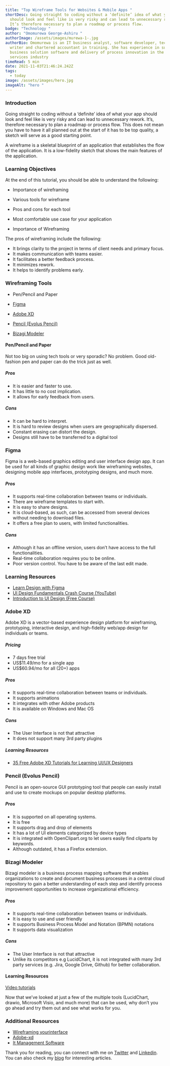 ```yaml
---
title: "Top‌ ‌Wireframe‌ ‌Tools‌ ‌for‌ ‌Websites‌ ‌&‌ ‌Mobile‌ ‌Apps‌ "
shortDesc: Going straight to coding without a ‘definite’ idea of what your app
  should look and feel like is very risky and can lead to unnecessary rework.
  It’s therefore necessary to plan a roadmap or process flow.
badge: "Technology "
author: "Omomurewa George-Ashiru "
authorImage: /assets/images/murewa-1-.jpg
authorBio: Omomurewa is an IT business analyst, software developer, technical
  writer and chartered accountant in training. She has experience in supporting
  business solution software and delivery of process innovation in the financial
  services industry
timeRead: 5 min
date: 2021-11-03T21:46:24.242Z
tags:
  - today
image: /assets/images/hero.jpg
imageAlt: "hero "
---
```

### Introduction
Going straight to coding without a ‘definite’ idea of what your app should look and feel like is very risky and can lead to unnecessary rework. It’s, therefore necessary to plan a roadmap or process flow. This does not mean you have to have it all planned out at the start of it has to be top quality, a sketch will serve as a good starting point.

A wireframe is a skeletal blueprint of an application that establishes the flow of the application. It is a low-fidelity sketch that shows the main features of the application.

### Learning Objectives
At the end of this tutorial, you should be able to understand the following:
- Importance of wireframing
- Various tools for wireframe
- Pros and cons for each tool
- Most comfortable use case for your application

- Importance of Wireframing

The pros of wireframing include the following:
- It brings clarity to the project in terms of client needs and primary focus.
- It makes communication with teams easier.
- It facilitates a better feedback process.
- It minimizes rework.
- It helps to identify problems early.


### Wireframing Tools
- Pen/Pencil and Paper
- [Figma](www.figma.com)

- [Adobe XD](www.adobe.com)

- [Pencil (Evolus Pencil)](https://pencil.evolus.vn/)
- [Bizagi Modeler](https://www.bizagi.com)
 

#### Pen/Pencil and Paper
Not too big on using tech tools or very sporadic? No problem. Good old-fashion pen and paper can do the trick just as well.
##### Pros
- It is easier and faster to use.
- It has little to no cost implication.
- It allows for early feedback from users.
##### Cons
- It can be hard to interpret.
- It is hard to review designs when users are geographically dispersed. 
- Constant erasing can distort the design.
- Designs still have to be transferred to a digital tool

### Figma
Figma is a web-based graphics editing and user interface design app. It can be used for all kinds of graphic design work like wireframing websites, designing mobile app interfaces, prototyping designs, and much more.
##### Pros
- It supports real-time collaboration between teams or individuals.
- There are wireframe templates to start with.
- It is easy to share designs.
- It is cloud-based, as such, can be accessed from several devices without needing to download files.
- It offers a free plan to users, with limited functionalities.
##### Cons
- Although it has an offline version, users don’t have access to the full functionalities.
- Real-time collaboration requires you to be online.
- Poor version control. You have to be aware of the last edit made.
### Learning Resources
- [Learn Design with Figma](https://www.figma.com/resources/learn-design/)
- [UI Design Fundamentals Crash Course (YouTube)](https://www.youtube.com/watch?v=tRpoI6vkqLs)
- [Introduction to UI Design (Free Course)](https://www.classcentral.com/course/ui-design-6890)

### Adobe XD
Adobe XD is a vector-based experience design platform for wireframing, prototyping, interactive design, and high-fidelity web/app design for individuals or teams.
##### Pricing
- 7 days free trial
- US$11.49/mo for a single app
- US$60.94/mo for all (20+) apps
##### Pros
- It supports real-time collaboration between teams or individuals.
- It supports animations
- It integrates with other Adobe products
- It is available on Windows and Mac OS
##### Cons
- The User Interface is not that attractive
- It does not support many 3rd party plugins
##### Learning Resources
- [35 Free Adobe XD Tutorials for Learning UI/UX Designers](https://www.vandelaydesign.com/free-adobe-xd-tutorials/)


### Pencil (Evolus Pencil)
Pencil is an open-source GUI prototyping tool that people can easily install and use to create mockups on popular desktop platforms.
##### Pros
- It is supported on all operating systems.
- It is free
- It supports drag and drop of elements
- It has a lot of UI elements categorized by device types
- It is integrated with OpenClipart.org to let users easily find cliparts by keywords.
- Although outdated, it has a Firefox extension.


### Bizagi Modeler
Bizagi modeler is a business process mapping software that enables organizations to create and document business processes in a central cloud repository to gain a better understanding of each step and identify process improvement opportunities to increase organizational efficiency.

##### Pros
- It supports real-time collaboration between teams or individuals.
- It is easy to use and user friendly
- It supports Business Process Model and Notation (BPMN) notations
- It supports data visualization
##### Cons
- The User Interface is not that attractive
- Unlike its competitors e.g LucidChart, it is not integrated with many 3rd party services (e.g. Jira, Google Drive, Github) for better collaboration.
#### Learning Resources
[Video tutorials](https://www.bizagi.com/en/modeler-videos)


Now that we’ve looked at just a few of the multiple tools (LucidChart, drawio, Microsoft Visio, and much more) that can be used, why don’t you go ahead and try them out and see what works for you. 



### Additional Resources
- [Wireframing yourinterface](https://www.justinmind.com/blog/why-wireframing-your-interface/)
- [Adobe-xd](https://www.trustradius.com/products/adobe-xd/reviews?qs=pros-and-cons)
- [It Management Software](https://www.getapp.com/it-management-software/a/lucidchart-online-diagramming-flowchart-and-drawing-software/compare/bizagi/)

Thank you for reading, you can connect with me on [Twitter](http://twitter.com/Rachael_xx) and [Linkedin](https://www.linkedin.com/in/murewageorge-ashiru/). You can also check my [blog](https://blog.murewaashiru.com/) for interesting articles.